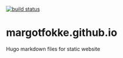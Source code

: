 [![build
status](https://travis-ci.org/margotfokke/margotfokke.github.io.svg?branch=hugo-src)](https://travis-ci.org/margotfokke/margotfokke.github.io)
# margotfokke.github.io
Hugo markdown files for static website
